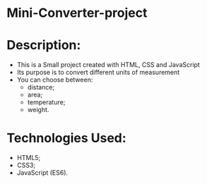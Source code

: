 # Mini-Converter-project

# Description:
- This is a Small project created with HTML, CSS and JavaScript
- Its purpose is to convert different units of measurement
- You can choose between:
    - distance;
    - area;
    - temperature;
    - weight.

# Technologies Used: 
- HTML5;
- CSS3;
- JavaScript (ES6).
